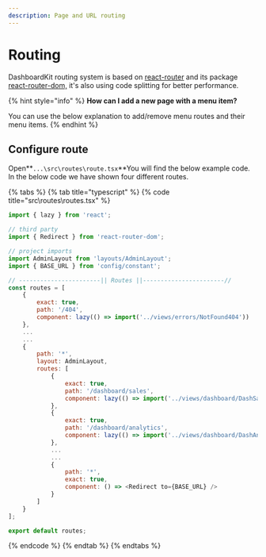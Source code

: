 ```yaml
---
description: Page and URL routing
---
```


# Routing

DashboardKit routing system is based on [react-router](https://reacttraining.com/react-router/) and its package [react-router-dom,](https://reacttraining.com/react-router/web/guides/quick-start) it's also using code splitting for better performance.

{% hint style="info" %}
**How can I add a new page with a menu item?**

You can use the below explanation to add/remove menu routes and their menu items.
{% endhint %}

## Configure route

Open**`...\src\routes\route.tsx`**You will find the below example code. In the below code we have shown four different routes.

{% tabs %}
{% tab title="typescript" %}
{% code title="src\routes\routes.tsx" %}
```javascript
import { lazy } from 'react';

// third party
import { Redirect } from 'react-router-dom';

// project imports
import AdminLayout from 'layouts/AdminLayout';
import { BASE_URL } from 'config/constant';

// -----------------------|| Routes ||-----------------------//
const routes = [
    {
        exact: true,
        path: '/404',
        component: lazy(() => import('../views/errors/NotFound404'))
    },
    ...
    ...
    {
        path: '*',
        layout: AdminLayout,
        routes: [
            {
                exact: true,
                path: '/dashboard/sales',
                component: lazy(() => import('../views/dashboard/DashSales'))
            },
            {
                exact: true,
                path: '/dashboard/analytics',
                component: lazy(() => import('../views/dashboard/DashAnalytics'))
            },
            ...
            ...
            {
                path: '*',
                exact: true,
                component: () => <Redirect to={BASE_URL} />
            }
        ]
    }
];

export default routes;
```
{% endcode %}
{% endtab %}
{% endtabs %}
